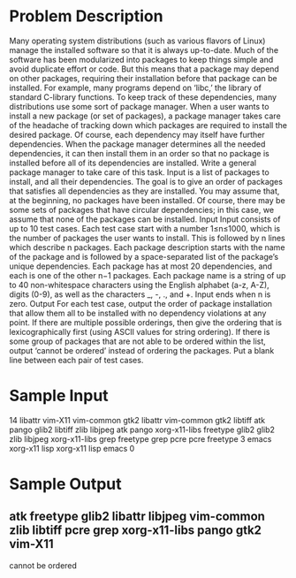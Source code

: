 
# Problem Description
Many operating system distributions (such as various flavors of Linux) manage the installed software so that it is always up-to-date. Much of the software has been modularized into packages to keep things simple and avoid duplicate effort or code. But this means that a package may depend on other packages, requiring their installation before that package can be installed. For example, many programs depend on ‘libc,’ the library of standard C-library functions. To keep track of these dependencies, many distributions use some sort of package manager.
When a user wants to install a new package (or set of packages), a package manager takes care of the headache of tracking down which packages are required to install the desired package. Of course, each dependency may itself have further dependencies. When the package manager determines all the needed dependencies, it can then install them in an order so that no package is installed before all of its dependencies are installed.
Write a general package manager to take care of this task. Input is a list of packages to install, and all their dependencies. The goal is to give an order of packages that satisfies all dependencies as they are installed. You may assume that, at the beginning, no packages have been installed. Of course, there may be some sets of packages that have circular dependencies; in this case, we assume that none of the packages can be installed.
Input
Input consists of up to 10 test cases. Each test case start with a number 1≤n≤1000, which is the number of packages the user wants to install. This is followed by n lines which describe n packages. Each package description starts with the name of the package and is followed by a space-separated list of the package’s unique dependencies. Each package has at most 20 dependencies, and each is one of the other n−1 packages. Each package name is a string of up to 40 non-whitespace characters using the English alphabet (a-z, A-Z), digits (0-9), as well as the characters _, -, ., and +. Input ends when n is zero.
Output
For each test case, output the order of package installation that allow them all to be installed with no dependency violations at any point. If there are multiple possible orderings, then give the ordering that is lexicographically first (using ASCII values for string ordering). If there is some group of packages that are not able to be ordered within the list, output ‘cannot be ordered’ instead of ordering the packages. Put a blank line between each pair of test cases.

# Sample Input
14
libattr
vim-X11 vim-common gtk2 libattr
vim-common
gtk2 libtiff atk pango glib2
libtiff zlib libjpeg
atk
pango xorg-x11-libs freetype glib2
glib2
zlib
libjpeg
xorg-x11-libs grep freetype
grep pcre
pcre
freetype
3
emacs xorg-x11 lisp
xorg-x11
lisp emacs
0

# Sample Output
atk
freetype
glib2
libattr
libjpeg
vim-common
zlib
libtiff
pcre
grep
xorg-x11-libs
pango
gtk2
vim-X11
---------------------
cannot be ordered


